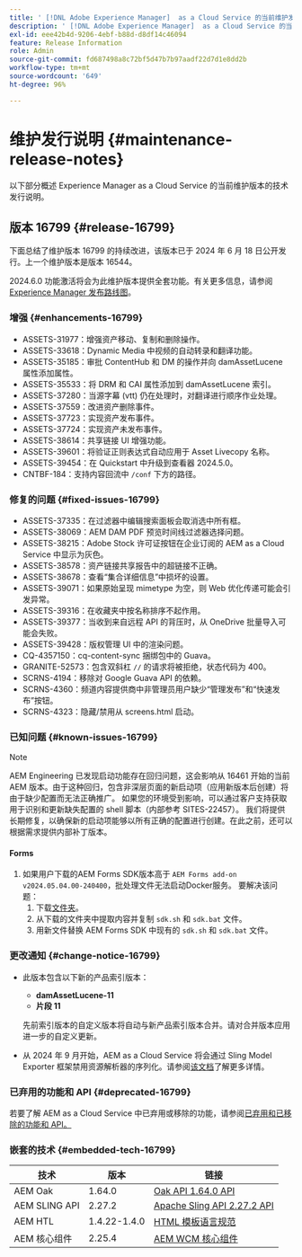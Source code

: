```yaml
---
title: ' [!DNL Adobe Experience Manager]  as a Cloud Service 的当前维护发行说明。'
description: ' [!DNL Adobe Experience Manager]  as a Cloud Service 的当前维护发行说明。'
exl-id: eee42b4d-9206-4ebf-b88d-d8df14c46094
feature: Release Information
role: Admin
source-git-commit: fd687498a8c72bf5d47b7b97aadf22d7d1e8dd2b
workflow-type: tm+mt
source-wordcount: '649'
ht-degree: 96%

---
```


# 维护发行说明 {#maintenance-release-notes}

以下部分概述 Experience Manager as a Cloud Service 的当前维护版本的技术发行说明。

## 版本 16799 {#release-16799}

下面总结了维护版本 16799 的持续改进，该版本已于 2024 年 6 月 18 日公开发行。上一个维护版本是版本 16544。

2024.6.0 功能激活将会为此维护版本提供全套功能。有关更多信息，请参阅 [Experience Manager 发布路线图](https://experienceleague.adobe.com/zh-hans/docs/experience-manager-release-information/aem-release-updates/update-releases-roadmap)。

### 增强 {#enhancements-16799}

* ASSETS-31977：增强资产移动、复制和删除操作。
* ASSETS-33618：Dynamic Media 中视频的自动转录和翻译功能。
* ASSETS-35185：审批 ContentHub 和 DM 的操作并向 damAssetLucene 属性添加属性。
* ASSETS-35533：将 DRM 和 CAI 属性添加到 damAssetLucene 索引。
* ASSETS-37280：当源字幕 (vtt) 仍在处理时，对翻译进行顺序作业处理。
* ASSETS-37559：改进资产删除事件。
* ASSETS-37723：实现资产发布事件。
* ASSETS-37724：实现资产未发布事件。
* ASSETS-38614：共享链接 UI 增强功能。
* ASSETS-39601：将验证正则表达式自动应用于 Asset Livecopy 名称。
* ASSETS-39454：在 Quickstart 中升级到查看器 2024.5.0。
* CNTBF-184：支持内容回流中 `/conf` 下方的路径。

### 修复的问题 {#fixed-issues-16799}

* ASSETS-37335：在过滤器中编辑搜索面板会取消选中所有框。
* ASSETS-38069：AEM DAM PDF 预览时间线过滤器选择问题。
* ASSETS-38215：Adobe Stock 许可证按钮在企业订阅的 AEM as a Cloud Service 中显示为灰色。
* ASSETS-38578：资产链接共享报告中的超链接不正确。
* ASSETS-38678：查看“集合详细信息”中损坏的设置。
* ASSETS-39071：如果原始呈现 mimetype 为空，则 Web 优化传递可能会引发异常。
* ASSETS-39316：在收藏夹中按名称排序不起作用。
* ASSETS-39377：当收到来自远程 API 的背压时，从 OneDrive 批量导入可能会失败。
* ASSETS-39428：版权管理 UI 中的渲染问题。
* CQ-4357150：cq-content-sync 捆绑包中的 Guava。
* GRANITE-52573：包含双斜杠 `//` 的请求将被拒绝，状态代码为 400。
* SCRNS-4194：移除对 Google Guava API 的依赖。
* SCRNS-4360：频道内容提供商中非管理员用户缺少“管理发布”和“快速发布”按钮。
* SCRNS-4323：隐藏/禁用从 screens.html 启动。

### 已知问题 {#known-issues-16799}

>[!NOTE]
> AEM Engineering 已发现启动功能存在回归问题，这会影响从 16461 开始的当前 AEM 版本。由于这种回归，包含非深层页面的新启动项（应用新版本后创建）将由于缺少配置而无法正确推广。
> 如果您的环境受到影响，可以通过客户支持获取用于识别和更新缺失配置的 shell 脚本（内部参考 SITES-22457）。
> 我们将提供长期修复，以确保新的启动项能够以所有正确的配置进行创建。在此之前，还可以根据需求提供内部补丁版本。

#### Forms

1. 如果用户下载的AEM Forms SDK版本高于 `AEM Forms add-on v2024.05.04.00-240400`，批处理文件无法启动Docker服务。 要解决该问题：
   1. 下载[文件夹](/help/forms/assets/sdk_hotfix.zip)。
   1. 从下载的文件夹中提取内容并复制 `sdk.sh` 和 `sdk.bat` 文件。
   1. 用新文件替换 AEM Forms SDK 中现有的 `sdk.sh` 和 `sdk.bat` 文件。

### 更改通知 {#change-notice-16799}

* 此版本包含以下新的产品索引版本：
   * **damAssetLucene-11**
   * **片段 11**

  先前索引版本的自定义版本将自动与新产品索引版本合并。请对合并版本应用进一步的自定义更新。

* 从 2024 年 9 月开始，AEM as a Cloud Service 将会通过 Sling Model Exporter 框架禁用资源解析器的序列化。请参阅[该文档](/help/implementing/developing/hybrid/disallow-the-serialization-of-resourceresolvers-via-sling-model-exporter.md)了解更多详情。

### 已弃用的功能和 API {#deprecated-16799}

若要了解 AEM as a Cloud Service 中已弃用或移除的功能，请参阅[已弃用和已移除的功能和 API。](/help/release-notes/deprecated-removed-features.md)

### 嵌套的技术 {#embedded-tech-16799}

| 技术 | 版本 | 链接 |
|---|---|---|
| AEM Oak | 1.64.0 | [Oak API 1.64.0 API](https://www.javadoc.io/doc/org.apache.jackrabbit/oak-api/1.64.0/index.html) |
| AEM SLING API | 2.27.2 | [Apache Sling API 2.27.2 API](https://www.javadoc.io/doc/org.apache.sling/org.apache.sling.api/latest/index.html) |
| AEM HTL | 1.4.22-1.4.0 | [HTML 模板语言规范](https://github.com/adobe/htl-spec) |
| AEM 核心组件 | 2.25.4 | [AEM WCM 核心组件](https://github.com/adobe/aem-core-wcm-components) |
